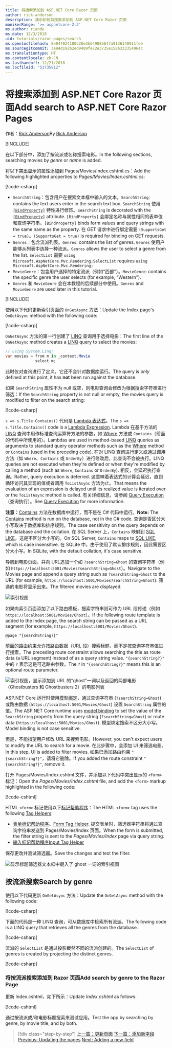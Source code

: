 ```yaml
---
title: 将搜索添加到 ASP.NET Core Razor 页面
author: rick-anderson
description: 演示如何将搜索添加到 ASP.NET Core Razor 页面
monikerRange: '>= aspnetcore-2.2'
ms.author: riande
ms.date: 12/3/2018
uid: tutorials/razor-pages/search
ms.openlocfilehash: 8e047024180b20e3b649085647a9136140911fee
ms.sourcegitcommit: 3e94d192b2ed9409fe72e3735e158b333354964c
ms.translationtype: HT
ms.contentlocale: zh-CN
ms.lasthandoff: 12/21/2018
ms.locfileid: "53735812"
---
```

# <a name="add-search-to-aspnet-core-razor-pages"></a><span data-ttu-id="8ed97-103">将搜索添加到 ASP.NET Core Razor 页面</span><span class="sxs-lookup"><span data-stu-id="8ed97-103">Add search to ASP.NET Core Razor Pages</span></span>

<span data-ttu-id="8ed97-104">作者：[Rick Anderson](https://twitter.com/RickAndMSFT)</span><span class="sxs-lookup"><span data-stu-id="8ed97-104">By [Rick Anderson](https://twitter.com/RickAndMSFT)</span></span>

[!INCLUDE[](~/includes/rp/download.md)]

<span data-ttu-id="8ed97-105">在以下部分中，添加了按流派或名称搜索电影。</span><span class="sxs-lookup"><span data-stu-id="8ed97-105">In the following sections, searching movies by *genre* or *name* is added.</span></span>

<span data-ttu-id="8ed97-106">将以下突出显示的属性添加到 Pages/Movies/Index.cshtml.cs：</span><span class="sxs-lookup"><span data-stu-id="8ed97-106">Add the following highlighted properties to *Pages/Movies/Index.cshtml.cs*:</span></span>

[!code-csharp[](razor-pages-start/sample/RazorPagesMovie22/Pages/Movies/Index.cshtml.cs?name=snippet_newProps&highlight=11-999)]

* <span data-ttu-id="8ed97-107">`SearchString`：包含用户在搜索文本框中输入的文本。</span><span class="sxs-lookup"><span data-stu-id="8ed97-107">`SearchString`: contains the text users enter in the search text box.</span></span> <span data-ttu-id="8ed97-108">`SearchString` 使用 [`[BindProperty]`](/dotnet/api/microsoft.aspnetcore.mvc.bindpropertyattribute) 特性进行修饰。</span><span class="sxs-lookup"><span data-stu-id="8ed97-108">`SearchString` is decorated with the [`[BindProperty]`](/dotnet/api/microsoft.aspnetcore.mvc.bindpropertyattribute) attribute.</span></span> <span data-ttu-id="8ed97-109">`[BindProperty]` 会绑定名称与属性相同的表单值和查询字符串。</span><span class="sxs-lookup"><span data-stu-id="8ed97-109">`[BindProperty]` binds form values and query strings with the same name as the property.</span></span> <span data-ttu-id="8ed97-110">在 GET 请求中进行绑定需要 `(SupportsGet = true)`。</span><span class="sxs-lookup"><span data-stu-id="8ed97-110">`(SupportsGet = true)` is required for binding on GET requests.</span></span>
* <span data-ttu-id="8ed97-111">`Genres`：包含流派列表。</span><span class="sxs-lookup"><span data-stu-id="8ed97-111">`Genres`: contains the list of genres.</span></span> <span data-ttu-id="8ed97-112">`Genres` 使用户能够从列表中选择一种流派。</span><span class="sxs-lookup"><span data-stu-id="8ed97-112">`Genres` allows the user to select a genre from the list.</span></span> <span data-ttu-id="8ed97-113">`SelectList` 需要 `using Microsoft.AspNetCore.Mvc.Rendering;`</span><span class="sxs-lookup"><span data-stu-id="8ed97-113">`SelectList` requires `using Microsoft.AspNetCore.Mvc.Rendering;`</span></span>
* <span data-ttu-id="8ed97-114">`MovieGenre`：包含用户选择的特定流派（例如“西部”）。</span><span class="sxs-lookup"><span data-stu-id="8ed97-114">`MovieGenre`: contains the specific genre the user selects (for example, "Western").</span></span>
* <span data-ttu-id="8ed97-115">`Genres` 和 `MovieGenre` 会在本教程的后续部分中使用。</span><span class="sxs-lookup"><span data-stu-id="8ed97-115">`Genres` and `MovieGenre` are used later in this tutorial.</span></span>

[!INCLUDE[](~/includes/bind-get.md)]

<span data-ttu-id="8ed97-116">使用以下代码更新索引页面的 `OnGetAsync` 方法：</span><span class="sxs-lookup"><span data-stu-id="8ed97-116">Update the Index page's `OnGetAsync` method with the following code:</span></span>

[!code-csharp[](razor-pages-start/sample/RazorPagesMovie22/Pages/Movies/Index.cshtml.cs?name=snippet_1stSearch)]

<span data-ttu-id="8ed97-117">`OnGetAsync` 方法的第一行创建了 [LINQ](/dotnet/csharp/programming-guide/concepts/linq/) 查询用于选择电影：</span><span class="sxs-lookup"><span data-stu-id="8ed97-117">The first line of the `OnGetAsync` method creates a [LINQ](/dotnet/csharp/programming-guide/concepts/linq/) query to select the movies:</span></span>

```csharp
// using System.Linq;
var movies = from m in _context.Movie
             select m;
```

<span data-ttu-id="8ed97-118">此时仅对查询进行了定义，它还不会针对数据库运行。</span><span class="sxs-lookup"><span data-stu-id="8ed97-118">The query is *only* defined at this point, it has **not** been run against the database.</span></span>

<span data-ttu-id="8ed97-119">如果 `SearchString` 属性不为 null 或空，则电影查询会修改为根据搜索字符串进行筛选：</span><span class="sxs-lookup"><span data-stu-id="8ed97-119">If the `SearchString` property is not null or empty, the movies query is modified to filter on the search string:</span></span>

[!code-csharp[](razor-pages-start/sample/RazorPagesMovie22/Pages/Movies/Index.cshtml.cs?name=snippet_SearchNull)]

<span data-ttu-id="8ed97-120">`s => s.Title.Contains()` 代码是 [Lambda 表达式](/dotnet/csharp/programming-guide/statements-expressions-operators/lambda-expressions)。</span><span class="sxs-lookup"><span data-stu-id="8ed97-120">The `s => s.Title.Contains()` code is a [Lambda Expression](/dotnet/csharp/programming-guide/statements-expressions-operators/lambda-expressions).</span></span> <span data-ttu-id="8ed97-121">Lambda 在基于方法的 [LINQ](/dotnet/csharp/programming-guide/concepts/linq/) 查询中用作标准查询运算符方法的参数，如 [Where](/dotnet/csharp/programming-guide/concepts/linq/query-syntax-and-method-syntax-in-linq) 方法或 `Contains`（前面的代码中所使用的）。</span><span class="sxs-lookup"><span data-stu-id="8ed97-121">Lambdas are used in method-based [LINQ](/dotnet/csharp/programming-guide/concepts/linq/) queries as arguments to standard query operator methods such as the [Where](/dotnet/csharp/programming-guide/concepts/linq/query-syntax-and-method-syntax-in-linq) method or `Contains` (used in the preceding code).</span></span> <span data-ttu-id="8ed97-122">在对 LINQ 查询进行定义或通过调用方法（如 `Where`、`Contains` 或 `OrderBy`）进行修改后，此查询不会被执行。</span><span class="sxs-lookup"><span data-stu-id="8ed97-122">LINQ queries are not executed when they're defined or when they're modified by calling a method (such as `Where`, `Contains`  or `OrderBy`).</span></span> <span data-ttu-id="8ed97-123">相反，会延迟执行查询。</span><span class="sxs-lookup"><span data-stu-id="8ed97-123">Rather, query execution is deferred.</span></span> <span data-ttu-id="8ed97-124">这意味着表达式的计算会延迟，直到循环访问其实现的值或者调用 `ToListAsync` 方法为止。</span><span class="sxs-lookup"><span data-stu-id="8ed97-124">That means the evaluation of an expression is delayed until its realized value is iterated over or the `ToListAsync` method is called.</span></span> <span data-ttu-id="8ed97-125">有关详细信息，请参阅 [Query Execution](/dotnet/framework/data/adonet/ef/language-reference/query-execution)（查询执行）。</span><span class="sxs-lookup"><span data-stu-id="8ed97-125">See [Query Execution](/dotnet/framework/data/adonet/ef/language-reference/query-execution) for more information.</span></span>

<span data-ttu-id="8ed97-126">**注意：**[Contains](/dotnet/api/system.data.objects.dataclasses.entitycollection-1.contains) 方法在数据库中运行，而不是在 C# 代码中运行。</span><span class="sxs-lookup"><span data-stu-id="8ed97-126">**Note:** The [Contains](/dotnet/api/system.data.objects.dataclasses.entitycollection-1.contains) method is run on the database, not in the C# code.</span></span> <span data-ttu-id="8ed97-127">查询是否区分大小写取决于数据库和排序规则。</span><span class="sxs-lookup"><span data-stu-id="8ed97-127">The case sensitivity on the query depends on the database and the collation.</span></span> <span data-ttu-id="8ed97-128">在 SQL Server 上，`Contains` 映射到 [SQL LIKE](/sql/t-sql/language-elements/like-transact-sql)，这是不区分大小写的。</span><span class="sxs-lookup"><span data-stu-id="8ed97-128">On SQL Server, `Contains` maps to [SQL LIKE](/sql/t-sql/language-elements/like-transact-sql), which is case insensitive.</span></span> <span data-ttu-id="8ed97-129">在 SQLite 中，由于使用了默认排序规则，因此需要区分大小写。</span><span class="sxs-lookup"><span data-stu-id="8ed97-129">In SQLite, with the default collation, it's case sensitive.</span></span>

<span data-ttu-id="8ed97-130">导航到电影页面，并向 URL追加一个如 `?searchString=Ghost` 的查询字符串（例如 `https://localhost:5001/Movies?searchString=Ghost`）。</span><span class="sxs-lookup"><span data-stu-id="8ed97-130">Navigate to the Movies page and append a query string such as `?searchString=Ghost` to the URL (for example, `https://localhost:5001/Movies?searchString=Ghost`).</span></span> <span data-ttu-id="8ed97-131">筛选的电影将显示出来。</span><span class="sxs-lookup"><span data-stu-id="8ed97-131">The filtered movies are displayed.</span></span>

![索引视图](search/_static/ghost.png)

<span data-ttu-id="8ed97-133">如果向索引页面添加了以下路由模板，搜索字符串则可作为 URL 段传递（例如 `https://localhost:5001/Movies/Ghost`）。</span><span class="sxs-lookup"><span data-stu-id="8ed97-133">If the following route template is added to the Index page, the search string can be passed as a URL segment (for example, `https://localhost:5001/Movies/Ghost`).</span></span>

```cshtml
@page "{searchString?}"
```

<span data-ttu-id="8ed97-134">前面的路由约束允许按路由数据（URL 段）搜索标题，而不是按查询字符串值进行搜索。</span><span class="sxs-lookup"><span data-stu-id="8ed97-134">The preceding route constraint allows searching the title as route data (a URL segment) instead of as a query string value.</span></span>  <span data-ttu-id="8ed97-135">`"{searchString?}"` 中的 `?` 表示这是可选路由参数。</span><span class="sxs-lookup"><span data-stu-id="8ed97-135">The `?` in `"{searchString?}"` means this is an optional route parameter.</span></span>

![索引视图，显示添加到 URL 的“ghost”一词以及返回的两部电影（Ghostbusters 和 Ghostbusters 2）的电影列表](search/_static/g2.png)

<span data-ttu-id="8ed97-137">ASP.NET Core 运行时使用[模型绑定](xref:mvc/models/model-binding)，通过查询字符串 (`?searchString=Ghost`) 或路由数据 (`https://localhost:5001/Movies/Ghost`) 设置 `SearchString` 属性的值。</span><span class="sxs-lookup"><span data-stu-id="8ed97-137">The ASP.NET Core runtime uses [model binding](xref:mvc/models/model-binding) to set the value of the `SearchString` property from the query string (`?searchString=Ghost`) or route data (`https://localhost:5001/Movies/Ghost`).</span></span> <span data-ttu-id="8ed97-138">模型绑定搜索不区分大小写。</span><span class="sxs-lookup"><span data-stu-id="8ed97-138">Model binding is not case sensitive.</span></span>

<span data-ttu-id="8ed97-139">但是，不能指望用户修改 URL 来搜索电影。</span><span class="sxs-lookup"><span data-stu-id="8ed97-139">However, you can't expect users to modify the URL to search for a movie.</span></span> <span data-ttu-id="8ed97-140">在此步骤中，会添加 UI 来筛选电影。</span><span class="sxs-lookup"><span data-stu-id="8ed97-140">In this step, UI is added to filter movies.</span></span> <span data-ttu-id="8ed97-141">如果已添加路由约束 `"{searchString?}"`，请将它删除。</span><span class="sxs-lookup"><span data-stu-id="8ed97-141">If you added the route constraint `"{searchString?}"`, remove it.</span></span>

<span data-ttu-id="8ed97-142">打开 Pages/Movies/Index.cshtml 文件，并添加以下代码中突出显示的 `<form>` 标记：</span><span class="sxs-lookup"><span data-stu-id="8ed97-142">Open the *Pages/Movies/Index.cshtml* file, and add the `<form>` markup highlighted in the following code:</span></span>

[!code-cshtml[](razor-pages-start/sample/RazorPagesMovie22/Pages/Movies/Index2.cshtml?highlight=14-19&range=1-22)]

<span data-ttu-id="8ed97-143">HTML `<form>` 标记使用以下[标记帮助程序](xref:mvc/views/tag-helpers/intro)：</span><span class="sxs-lookup"><span data-stu-id="8ed97-143">The HTML `<form>` tag uses the following [Tag Helpers](xref:mvc/views/tag-helpers/intro):</span></span>

* <span data-ttu-id="8ed97-144">[表单标记帮助程序](xref:mvc/views/working-with-forms#the-form-tag-helper)。</span><span class="sxs-lookup"><span data-stu-id="8ed97-144">[Form Tag Helper](xref:mvc/views/working-with-forms#the-form-tag-helper).</span></span> <span data-ttu-id="8ed97-145">提交表单时，筛选器字符串将通过查询字符串发送到 Pages/Movies/Index 页面。</span><span class="sxs-lookup"><span data-stu-id="8ed97-145">When the form is submitted, the filter string is sent to the *Pages/Movies/Index* page via query string.</span></span>
* [<span data-ttu-id="8ed97-146">输入标记帮助程序</span><span class="sxs-lookup"><span data-stu-id="8ed97-146">Input Tag Helper</span></span>](xref:mvc/views/working-with-forms#the-input-tag-helper)

<span data-ttu-id="8ed97-147">保存更改并测试筛选器。</span><span class="sxs-lookup"><span data-stu-id="8ed97-147">Save the changes and test the filter.</span></span>

![显示标题筛选器文本框中键入了 ghost 一词的索引视图](search/_static/filter.png)

## <a name="search-by-genre"></a><span data-ttu-id="8ed97-149">按流派搜索</span><span class="sxs-lookup"><span data-stu-id="8ed97-149">Search by genre</span></span>

<span data-ttu-id="8ed97-150">使用以下代码更新 `OnGetAsync` 方法：</span><span class="sxs-lookup"><span data-stu-id="8ed97-150">Update the `OnGetAsync` method with the following code:</span></span>

[!code-csharp[](razor-pages-start/sample/RazorPagesMovie22/Pages/Movies/Index.cshtml.cs?name=snippet_SearchGenre)]

<span data-ttu-id="8ed97-151">下面的代码是一种 LINQ 查询，可从数据库中检索所有流派。</span><span class="sxs-lookup"><span data-stu-id="8ed97-151">The following code is a LINQ query that retrieves all the genres from the database.</span></span>

[!code-csharp[](razor-pages-start/sample/RazorPagesMovie22/Pages/Movies/Index.cshtml.cs?name=snippet_LINQ)]

<span data-ttu-id="8ed97-152">流派的 `SelectList` 是通过投影截然不同的流派创建的。</span><span class="sxs-lookup"><span data-stu-id="8ed97-152">The `SelectList` of genres is created by projecting the distinct genres.</span></span>

[!code-csharp[](razor-pages-start/sample/RazorPagesMovie22/Pages/Movies/Index.cshtml.cs?name=snippet_SelectList)]

### <a name="add-search-by-genre-to-the-razor-page"></a><span data-ttu-id="8ed97-153">将按流派搜索添加到 Razor 页面</span><span class="sxs-lookup"><span data-stu-id="8ed97-153">Add search by genre to the Razor Page</span></span>

<span data-ttu-id="8ed97-154">更新 Index.cshtml，如下所示：</span><span class="sxs-lookup"><span data-stu-id="8ed97-154">Update *Index.cshtml* as follows:</span></span>

[!code-cshtml[](razor-pages-start/sample/RazorPagesMovie22/Pages/Movies/IndexFormGenreNoRating.cshtml?highlight=16-18&range=1-26)]

<span data-ttu-id="8ed97-155">通过按流派或/和电影标题搜索来测试应用。</span><span class="sxs-lookup"><span data-stu-id="8ed97-155">Test the app by searching by genre, by movie title, and by both.</span></span>

> [!div class="step-by-step"]
> <span data-ttu-id="8ed97-156">[上一篇：更新页面](xref:tutorials/razor-pages/da1)
> [下一篇：添加新字段](xref:tutorials/razor-pages/new-field)</span><span class="sxs-lookup"><span data-stu-id="8ed97-156">[Previous: Updating the pages](xref:tutorials/razor-pages/da1)
[Next: Adding a new field](xref:tutorials/razor-pages/new-field)</span></span>
